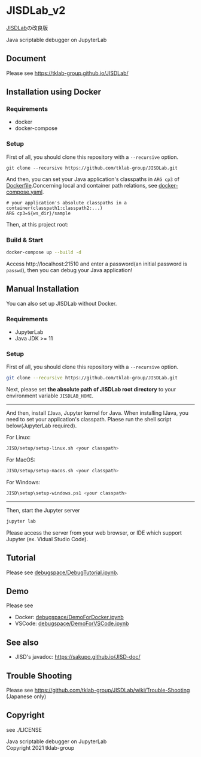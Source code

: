 # JISDLab_v2
[JISDLab](https://github.com/tklab-group/JISDLab)の改良版

Java scriptable debugger on JupyterLab

## Document
Please see https://tklab-group.github.io/JISDLab/

## Installation using Docker

### Requirements

- docker
- docker-compose

### Setup

First of all, you should clone this repository with a `--recursive` option.

```
git clone --recursive https://github.com/tklab-group/JISDLab.git
```

And then, you can set your Java application's classpaths in `ARG cp3` of [Dockerfile](./Dockerfile).Concerning local and container path relations, see [docker-compose.yaml](./docker-compose.yaml).

```bash:Dockerfile
# your application's absolute classpaths in a container(classpath1:classpath2:...)
ARG cp3=${ws_dir}/sample
```

Then, at this project root:

### Build & Start

```bash
docker-compose up --build -d
```

Access http://localhost:21510 and enter a password(an initial password is `passwd`), then you can debug your Java application!

## Manual Installation

You can also set up JISDLab without Docker.

### Requirements

- JupyterLab
- Java JDK >= 11

### Setup

First of all, you should clone this repository with a `--recursive` option.

```bash
git clone --recursive https://github.com/tklab-group/JISDLab.git
```

Next, please set **the absolute path of JISDLab root directory** to your environment variable `JISDLAB_HOME`.

---

And then, install `IJava`, Jupyter kernel for Java. When installing IJava, you need to set your application's classpath. Plaese run the shell script below(JupyterLab required).

For Linux:

```bash
JISD/setup/setup-linux.sh <your classpath>
```

For MacOS:

```bash
JISD/setup/setup-macos.sh <your classpath>
```

For Windows:

```bash
JISD\setup\setup-windows.ps1 <your classpath>
```

---

Then, start the Jupyter server

```bash
jupyter lab
```

Please access the server from your web browser, or IDE which support Jupyter (ex. Vidual Studio Code).

## Tutorial

Please see [debugspace/DebugTutorial.ipynb](debugspace/DebugTutorial.ipynb).

## Demo

Please see

- Docker: [debugspace/DemoForDocker.ipynb](debugspace/DemoForDocker.ipynb)
- VSCode: [debugspace/DemoForVSCode.ipynb](debugspace/DemoForVSCode.ipynb)

## See also

- JISD's javadoc: https://sakupo.github.io/JISD-doc/

## Trouble Shooting

Please see https://github.com/tklab-group/JISDLab/wiki/Trouble-Shooting (Japanese only)

## Copyright

see ./LICENSE

Java scriptable debugger on JupyterLab  
Copyright 2021 tklab-group
